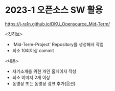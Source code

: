 # 2023-1 오픈소스 SW 활용

https://j-ra1n.github.io/DKU_Opensource_Mid-Term/

<깃허브>
- 'Mid-Term-Project' Repository를 생성해서 작업
- 최소 10회이상 commit

<내용>
- 자기소개를 위한 개인 홈페이지 작성
- 최소 이미지 2개 이상
- 동영상 또는 동영상 링크 추가(옵션)
